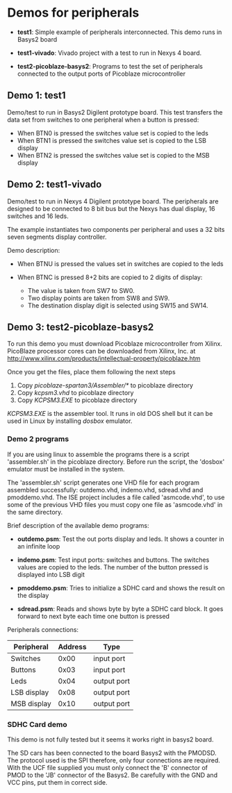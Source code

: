# Demos for peripherals

 * **test1**: Simple example of peripherals interconnected. This demo 
 runs in Basys2 board
 
 * **test1-vivado**: Vivado project with a test to run in Nexys 4 board.
 
 * **test2-picoblaze-basys2**: Programs to test the set of peripherals 
 connected to the output ports of Picoblaze microcontroller
 

## Demo 1: test1

Demo/test to run in Basys2 Digilent prototype board. This test transfers the 
data set from switches to one peripheral when a button is pressed:

* When BTN0 is pressed the switches value set is copied to the leds
* When BTN1 is pressed the switches value set is copied to the LSB display
* When BTN2 is pressed the switches value set is copied to the MSB display

## Demo 2: test1-vivado

Demo/test to run in Nexys 4 Digilent prototype board.
The peripherals are designed to be connected to 8 bit bus but the Nexys has 
dual display, 16 switches and 16 leds.

The example instantiates two components per peripheral and uses a 32 bits 
seven segments display controller.

Demo description:
 * When BTNU is pressed the values set in switches are copied to the leds
 * When BTNC is pressed 8+2 bits are copied to 2 digits of display:

   - The value is taken from SW7 to SW0.
   - Two display points are taken from SW8 and SW9.
   - The destination display digit is selected using SW15 and SW14.


## Demo 3: test2-picoblaze-basys2

To run this demo you must download Picoblaze microcontroller from Xilinx. 
PicoBlaze processor cores can be downloaded from Xilinx, Inc. at
http://www.xilinx.com/products/intellectual-property/picoblaze.htm

Once you get the files, place them following the next steps

1. Copy *picoblaze-spartan3/Assembler/\** to picoblaze directory
2. Copy *kcpsm3.vhd* to picoblaze directory
3. Copy *KCPSM3.EXE* to picoblaze directory

*KCPSM3.EXE* is the assembler tool. It runs in old DOS shell but it can be
used in Linux by installing *dosbox* emulator.

### Demo 2 programs

If you are using linux to assemble the programs there is a script 
'assembler.sh' in the picoblaze directory. Before run the script, the 'dosbox' 
emulator must be installed in the system. 

The 'assembler.sh' script generates one VHD file for each program assembled 
successfully: outdemo.vhd, indemo.vhd, sdread.vhd and pmoddemo.vhd. The ISE 
project includes a file called 'asmcode.vhd', to use some of the previous VHD 
files you must copy one file as 'asmcode.vhd' in the same directory.

Brief description of the available demo programs:

 * **outdemo.psm**: Test the out ports display and leds. It shows a counter in 
 an infinite loop

 * **indemo.psm**: Test input ports: switches and buttons. The switches values 
are copied 
 to the leds. The number of the button pressed is displayed into LSB digit
 
 * **pmoddemo.psm**: Tries to initialize a SDHC card and shows the result on 
the display
 
 * **sdread.psm**: Reads and shows byte by byte a SDHC card block. It goes 
forward to next byte each time one button is pressed


Peripherals connections:

|Peripheral    |Address|Type       |
|--------------|-------|-----------|
|Switches      |  0x00 |input port |
|Buttons       |  0x03 |input port |
|Leds          |  0x04 |output port|
|LSB display   |  0x08 |output port|
|MSB display   |  0x10 |output port|


### SDHC Card demo

This demo is not fully tested but it seems it works right in basys2 board.

The SD cars has been connected to the board Basys2 with the PMODSD. The 
protocol used is the SPI therefore, only four connections are required. With 
the UCF file supplied you must only connect the 'B' connector of PMOD to the 
'JB' connector of the Basys2. Be carefully with the GND and VCC pins, put them 
in correct side.





